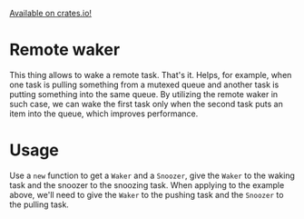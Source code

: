 [Available on crates.io!](https://crates.io/crates/remote_waker)

# Remote waker

This thing allows to wake a remote task. That's it. Helps, for example, when one task is pulling something from a mutexed queue and another task is putting something into the same queue. By utilizing the remote waker in such case, we can wake the first task only when the second task puts an item into the queue, which improves performance.

# Usage

Use a `new` function to get a `Waker` and a `Snoozer`, give the `Waker` to the waking task and the snoozer to the snoozing task. When applying to the example above, we'll need to give the `Waker` to the pushing task and the `Snoozer` to the pulling task.
